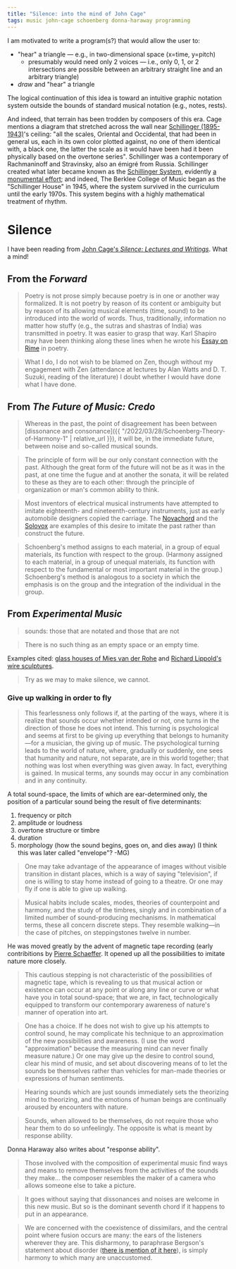 ```yaml
---
title: "Silence: into the mind of John Cage"
tags: music john-cage schoenberg donna-haraway programming
---
```


I am motivated to write a program(s?) that would allow the user to:

- "hear" a triangle — e.g., in two-dimensional space (x=time, y=pitch)
  - presumably would need only 2 voices — i.e., only 0, 1, or 2 intersections are possible between an arbitrary straight line and an arbitrary triangle)
- _draw_ and "hear" a triangle

The logical continuation of this idea is toward an intuitive graphic notation system outside the bounds of standard musical notation (e.g., notes, rests).

And indeed, that terrain has been trodden by composers of this era. Cage mentions a diagram that stretched across the wall near [Schillinger (1895-1943)](https://en.wikipedia.org/wiki/Joseph_Schillinger)'s ceiling: "all the scales, Oriental and Occidental, that had been in general us, each in its own color plotted against, no one of them identical with, a black one, the latter the scale as it would have been had it been physically based on the overtone series". Schillinger was a contemporary of Rachmaninoff and Stravinsky, also an émigré from Russia. Schillinger created what later became known as the [Schillinger System](https://en.wikipedia.org/wiki/Schillinger_System), evidently [a monumental effort](https://ia801008.us.archive.org/30/items/SchillingerSystem/Schillinger%20System%20of%20Musical%20Composition_text.pdf); and indeed, The Berklee College of Music began as the "Schillinger House" in 1945, where the system survived in the curriculum until the early 1970s. This system begins with a highly mathematical treatment of rhythm.

# Silence

I have been reading from [John Cage's _Silence: Lectures and Writings_](https://en.wikipedia.org/wiki/Silence:_Lectures_and_Writings "1961"). What a mind!

## From the _Forward_

> Poetry is not prose simply because poetry is in one or another way formalized. It is not poetry by reason of its content or ambiguity but by reason of its allowing musical elements (time, sound) to be introduced into the world of words. Thus, traditionally, information no matter how stuffy (e.g., the sutras and shastras of India) was transmitted in poetry. It was easier to grasp that way. Karl Shapiro may have been thinking along these lines when he wrote his [Essay on Rime]([https://archive.org/details/essayonrime0000karl/page/n11/mode/2up]) in poetry.

> What I do, I do not wish to be blamed on Zen, though without my engagement with Zen (attendance at lectures by Alan Watts and D. T. Suzuki, reading of the literature) I doubt whether I would have done what I have done.

## From _The Future of Music: Credo_

> Whereas in the past, the point of disagreement has been between [dissonance and consonance]({{ "/2022/03/28/Schoenberg-Theory-of-Harmony-1" | relative_url }}), it will be, in the immediate future, between noise and so-called musical sounds.

> The principle of form will be our only constant connection with the past. Although the great form of the future will not be as it was in the past, at one time the fugue and at another the sonata, it will be related to these as they are to each other: through the principle of organization or man's common ability to think.

> Most inventors of electrical musical instruments have attempted to imitate eighteenth- and nineteenth-century instruments, just as early automobile designers copied the carriage. The [Novachord](https://en.wikipedia.org/wiki/Novachord) and the [Solovox](https://120years.net/wordpress/the-solovoxhammond-organs-companyusa1940/) are examples of this desire to imitate the past rather than construct the future.

> Schoenberg's method assigns to each material, in a group of equal materials, its function with respect to the group. (Harmony assigned to each material, in a group of unequal materials, its function with respect to the fundamental or most important material in the group.) Schoenberg's method is analogous to a society in which the emphasis is on the group and the integration of the individual in the group.

## From _Experimental Music_

> sounds: those that are notated and those that are not

> There is no such thing as an empty space or an empty time.

Examples cited: [glass houses of Mies van der Rohe](https://en.wikipedia.org/wiki/Farnsworth_House) and [Richard Lippold's wire sculptures](https://www.youtube.com/watch?v=AcoMW5OiLGg).

> Try as we may to make silence, we cannot.

### Give up walking in order to fly

> This fearlessness only follows if, at the parting of the ways, where it is realize that sounds occur whether intended or not, one turns in the direction of those he does not intend. This turning is psychological and seems at first to be giving up everything that belongs to humanity—for a musician, the giving up of music. The psychological turning leads to the world of nature, where, gradually or suddenly, one sees that humanity and nature, not separate, are in this world together; that nothing was lost when everything was given away. In fact, everything is gained. In musical terms, any sounds may occur in any combination and in any continuity.

A total sound-space, the limits of which are ear-determined only, the position of a particular sound being the result of five determinants:

1. frequency or pitch
2. amplitude or loudness
3. overtone structure or timbre
4. duration
5. morphology (how the sound begins, goes on, and dies away) (I think this was later called "envelope"? -MG)

> One may take advantage of the appearance of images without visible transition in distant places, which is a way of saying "television", if one is willing to stay home instead of going to a theatre. Or one may fly if one is able to give up walking.

> Musical habits include scales, modes, theories of counterpoint and harmony, and the study of the timbres, singly and in combination of a limited number of sound-producing mechanisms. In mathematical terms, these all concern discrete steps. They resemble walking—in the case of pitches, on steppingstones twelve in number.

He was moved greatly by the advent of magnetic tape recording (early contribitions by [Pierre Schaeffer](https://en.wikipedia.org/wiki/Pierre_Schaeffer). It opened up all the possibilities to imitate nature more closely.

> This cautious stepping is not characteristic of the possibilities of magnetic tape, which is revealing to us that musical action or existence can occur at any point or along any line or curve or what have you in total sound-space; that we are, in fact, technologically equipped to transform our contemporary awareness of nature's manner of operation into art.

> One has a choice. If he does not wish to give up his attempts to control sound, he may complicate his technique to an approximation of the new possibilities and awareness. (I use the word "approximation" because the measuring mind can never finally measure nature.) Or one may give up the desire to control sound, clear his mind of music, and set about discovering means of to let the sounds be themselves rather than vehicles for man-made theories or expressions of human sentiments.

> Hearing sounds which are just sounds immediately sets the theorizing mind to theorizing, and the emotions of human beings are continually aroused by encounters with nature.

> Sounds, when allowed to be themselves, do not require those who hear them to do so unfeelingly. The opposite is what is meant by response ability.

Donna Haraway also writes about "response ability".

> Those involved with the composition of experimental music find ways and means to remove themselves from the activities of the sounds they make... the composer resembles the maker of a camera who allows someone else to take a picture.

> It goes without saying that dissonances and noises are welcome in this new music. But so is the dominant seventh chord if it happens to put in an appearance.

> We are concerned with the coexistence of dissimilars, and the central point where fusion occurs are many: the ears of the listeners wherever they are. This disharmony, to paraphrase Bergson's statement about disorder ([there is mention of it here](https://plato.stanford.edu/entries/bergson/)), is simply harmony to which many are unaccustomed.
